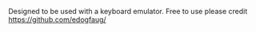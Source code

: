 Designed to be used with a keyboard emulator.
Free to use please credit https://github.com/edogfaug/

